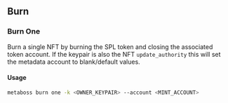 ## Burn

### Burn One

Burn a single NFT by burning the SPL token and closing the associated token account. If the keypair is also the NFT `update_authority` this will set the metadata account to blank/default values.

#### Usage

```bash
metaboss burn one -k <OWNER_KEYPAIR> --account <MINT_ACCOUNT>
```